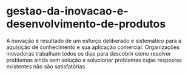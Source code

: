 # gestao-da-inovacao-e-desenvolvimento-de-produtos
A inovação é resultado de um esforço deliberado e sistemático para a aquisição de conhecimento e sua aplicação comercial. Organizações inovadoras trabalham todos os dias para descobrir como resolver problemas ainda sem solução e solucionar problemas cujas respostas existentes não são satisfatórias.

